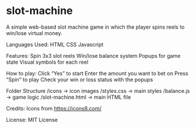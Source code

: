 # slot-machine

A simple web-based slot machine game in which the player spins reels to win/lose virtual money.

Languages Used:
HTML
CSS
Javascript

Features:
Spin 3x3 slot reels
Win/lose balance system
Popups for game state
Visual symbols for each reel

How to play:
Click “Yes” to start
Enter the amount you want to bet on
Press “Spin” to play
Check your win or loss status with the popups

Folder Structure
/icons                → icon images
/styles.css           → main styles
/balance.js           → game logic
/slot-machine.html    → main HTML file

Credits:
Icons from https://icons8.com/

License:
MIT License
